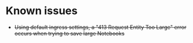 # Known issues

- ~~Using default ingress settings, a "413 Request Entity Too Large" error occurs when trying to save large Notebooks~~

